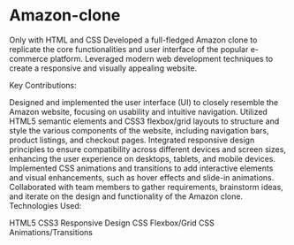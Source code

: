 # Amazon-clone
Only with HTML and CSS
Developed a full-fledged Amazon clone to replicate the core functionalities and user interface of the popular e-commerce platform. Leveraged modern web development techniques to create a responsive and visually appealing website.

Key Contributions:

Designed and implemented the user interface (UI) to closely resemble the Amazon website, focusing on usability and intuitive navigation.
Utilized HTML5 semantic elements and CSS3 flexbox/grid layouts to structure and style the various components of the website, including navigation bars, product listings, and checkout pages.
Integrated responsive design principles to ensure compatibility across different devices and screen sizes, enhancing the user experience on desktops, tablets, and mobile devices.
Implemented CSS animations and transitions to add interactive elements and visual enhancements, such as hover effects and slide-in animations.
Collaborated with team members to gather requirements, brainstorm ideas, and iterate on the design and functionality of the Amazon clone.
Technologies Used:

HTML5
CSS3
Responsive Design
CSS Flexbox/Grid
CSS Animations/Transitions
